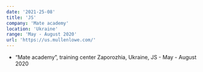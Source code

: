 ```yaml
---
date: '2021-25-08'
title: 'JS'
company: 'Mate academy'
location: 'Ukraine'
range: 'May - August 2020'
url: 'https://us.mullenlowe.com/'
---
```


- “Mate academy”,  training center Zaporozhia, Ukraine, JS  -  May - August 2020

